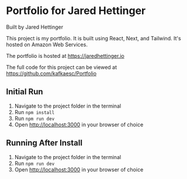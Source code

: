 # Portfolio for Jared Hettinger

Built by Jared Hettinger

This project is my portfolio. It is built using React, Next, and Tailwind. It's hosted on Amazon Web Services.

The portfolio is hosted at https://jaredhettinger.io

The full code for this project can be viewed at https://github.com/kafkaesc/Portfolio

## Initial Run

1. Navigate to the project folder in the terminal
1. Run `npm install`
1. Run `npm run dev`
1. Open [http://localhost:3000](http://localhost:3000) in your browser of choice

## Running After Install

1. Navigate to the project folder in the terminal
1. Run `npm run dev`
1. Open [http://localhost:3000](http://localhost:3000) in your browser of choice
